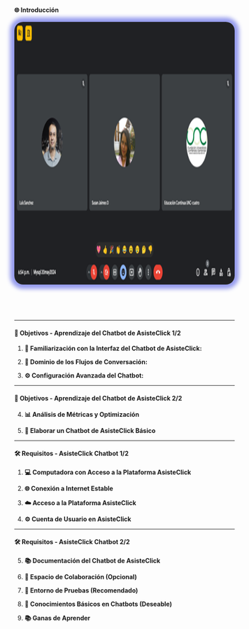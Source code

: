 #### 🌐 Introducción

<img src="0_Introduccion/meet_1.png" alt="meet"	style="height: 600px; margin: 0 auto 4rem auto; background: transparent; box-shadow: 0 0 10px 10px rgb(150, 156, 238); border-radius: 20px;">

---

#### 🎯 Objetivos - Aprendizaje del Chatbot de AsisteClick 1/2

1.  **🤖 Familiarización con la Interfaz del Chatbot de AsisteClick:** 

2.  **💬 Dominio de los Flujos de Conversación:** 

3.  **⚙️ Configuración Avanzada del Chatbot:** 

---

#### 🎯 Objetivos - Aprendizaje del Chatbot de AsisteClick 2/2

4.  **📊 Análisis de Métricas y Optimización**

5.  **🚀 Elaborar un Chatbot de AsisteClick Básico** 

---

#### 🛠️ Requisitos - AsisteClick Chatbot 1/2

1.  **💻 Computadora con Acceso a la Plataforma AsisteClick** 

2.  **🌐 Conexión a Internet Estable**

3.  **☁️ Acceso a la Plataforma AsisteClick** 

4.  **⚙️ Cuenta de Usuario en AsisteClick** 

---

#### 🛠️ Requisitos - AsisteClick Chatbot 2/2

5.  **📚 Documentación del Chatbot de AsisteClick** 

6.  **🤝 Espacio de Colaboración (Opcional)** 

7.  **🧪 Entorno de Pruebas (Recomendado)** 

8.  **🧠 Conocimientos Básicos en Chatbots (Deseable)** 

9.  **📚 Ganas de Aprender**